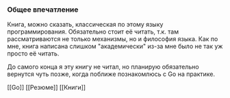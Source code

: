 ### Общее впечатление
Книга, можно сказать, классическая по этому языку программирования. Обязательно стоит её читать, т.к. там рассматриваются не только механизмы, но и философия языка. Как по мне, книга написана слишком "академически" из-за мне было не так уж просто её читать.

До самого конца я эту книгу не читал, но планирую обязательно вернутся чуть позже, когда поближе познакомлюсь с Go на практике.

[[Go]]
[[Резюме]]
[[Книги]]
